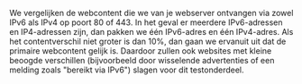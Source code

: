 We vergelijken de webcontent die we van je webserver ontvangen via zowel IPv6 als IPv4 op poort 80 of 443. In het geval er meerdere IPv6-adressen en IP4-adressen zijn, dan pakken we één IPv6-adres en één IPv4-adres. Als het contentverschil niet groter is dan 10%, dan gaan we ervanuit uit dat de primaire webcontent gelijk is. Daardoor zullen ook websites met kleine beoogde verschillen (bijvoorbeeld door wisselende advertenties of een melding zoals "bereikt via IPv6") slagen voor dit testonderdeel. 
